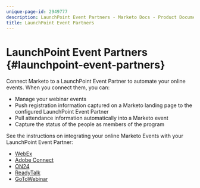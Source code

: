 ```yaml
---
unique-page-id: 2949777
description: LaunchPoint Event Partners - Marketo Docs - Product Documentation
title: LaunchPoint Event Partners
---
```


# LaunchPoint Event Partners {#launchpoint-event-partners}

Connect Marketo to a LaunchPoint Event Partner to automate your online events. When you connect them, you can:

* Manage your webinar events
* Push registration information captured on a Marketo landing page to the configured LaunchPoint Event Partner
* Pull attendance information automatically into a Marketo event
* Capture the status of the people as members of the program

See the instructions on integrating your online Marketo Events with your LaunchPoint Event Partner:

* [WebEx](/help/marketo/product-docs/demand-generation/events/create-an-event/create-an-event-with-webex.md)
* [Adobe Connect](/help/marketo/product-docs/demand-generation/events/create-an-event/create-an-event-with-adobe-connect.md)
* [ON24](/help/marketo/product-docs/demand-generation/events/create-an-event/create-an-event-with-the-marketo-on24-adapter/create-your-webinar-event-in-on24.md)
* [ReadyTalk](/help/marketo/product-docs/demand-generation/events/create-an-event/create-an-event-with-readytalk.md)
* [GoToWebinar](/help/marketo/product-docs/demand-generation/events/create-an-event/create-an-event-with-gotowebinar.md)
